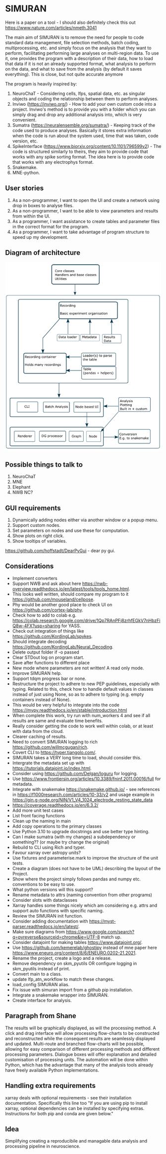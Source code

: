 # SIMURAN

Here is a paper on a tool - I should also definitely check this out https://www.nature.com/articles/nmeth.3041 

The main aim of SIMURAN is to remove the need for people to code standard data management, file selection methods, batch coding, multiprocessing, etc. and simply focus on the analysis that they want to perform, facilitating performing large analyses on multi-region data.
To use it, one provides the program with a description of their data, how to load that data if it is not an already supported format, what analysis to perform on the data, and what to save from the analysis (by default it saves everything).
This is close, but not quite accurate anymore

The program is heavily inspired by:
 
1. NeuroChaT - Considering cells, lfps, spatial data, etc. as singular objects and coding the relationship between them to perform analyses.
2. Inviwo (https://inviwo.org/) - How to add your own custom code into a project. Inviwo's method is to provide you with a folder which you can simply drag and drop any additional analysis into, which is very convenient.
3. Sumatra (https://neuralensemble.org/sumatra/) - Keeping track of the code used to produce analyses. Basically it stores extra information when the code is run about the system used, time that was taken, code version, etc.
4. SpikeInterface (https://www.biorxiv.org/content/10.1101/796599v2) - The code is structured similarly to theirs, they aim to provide code that works with any spike sorting format. The idea here is to provide code that works with any electrophys format.
5. Snakemake.
6. MNE-python.

## User stories

1. As a non-programmer, I want to open the UI and create a network using drop in boxes to analyse files.
2. As a non-programmer, I want to be able to view parameters and results from within the UI.
3. As a programmer, I want assistance to create tables and parameter files in the correct format for the program.
4. As a programmer, I want to take advantage of program structure to speed up my development.

## Diagram of architecture

![SIMURAN diagram](../attachments/simuran_diagram.png)

## Possible things to talk to

1. NeuroChaT
2. MNE
3. Elephant
4. NWB NC?

## GUI requirements

1. Dynamically adding nodes either via another window or a popup menu.
2. Support custom nodes.
3. Set parameters on nodes and use these for computation.
4. Show plots on right click.
5. Show tooltips of variables.

https://github.com/hoffstadt/DearPyGui - dear py gui.

## Considerations

- Implement converters
- Support NWB and ask about here https://nwb-overview.readthedocs.io/en/latest/tools/tools_home.html.
- This looks well written, should compare my program to it https://github.com/mouseland/cellpose.
- Phy would be another good place to check UI on https://github.com/cortex-lab/phy.
- Check how to add to colab e.g. https://colab.research.google.com/drive/1Qp7RAnPFj8zrhfEGkV7nHbzFiQ8w-4FX?usp=sharing for YASS.
- Check out integration of things like https://github.com/KordingLab/spykes.
- Should integrate decoding https://github.com/KordingLab/Neural_Decoding.
- Delete output folder if -o passed
- Clear STDout log on program start.
- Save after functions to different place
- New mode where parameters are not written! A read only mode.
- Improve SIMURAN help.
- Support tdqm progress bar or none.
- Restructure the project to adhere to new PEP guidelines, especially with typing. Related to this, check how to handle default values in classes instead of just using None, so as to adhere to typing (e.g. empty containers instead of None).
- This would be very helpful to integrate into the code https://mypy.readthedocs.io/en/stable/introduction.html
- When complete this work, try run with num_workers 4 and see if all results are same and evaluate time benefits.
- Really consider getting the code to work well within colab, or at least with data from the cloud.
- Clearer caching of results.
- Need to convert SIMURAN logging to rich https://github.com/willmcgugan/rich.
- Covert CLI to https://typer.tiangolo.com/.
- SIMURAN takes a VERY long time to load, should consider this.
- Intergrate the metadata set up with https://tutorials.datajoint.io/index.html.
- Consider using https://github.com/Delgan/loguru for logging.
- Use https://www.frontiersin.org/articles/10.3389/fninf.2011.00016/full for metadata.
- Integrate with snakemake https://snakemake.github.io/ - see references in https://f1000research.com/articles/10-33/v2 and usage example in https://gin.g-node.org/NIN/V1_V4_1024_electrode_resting_state_data
- https://coverage.readthedocs.io/en/6.3.2/
- Add more unit test cases
- List front facing functions
- Clean up the naming in main
- Add copy operations to the primary classes
- Use Python 3.10 to upgrade docstrings and use better type hinting.
- Can I make sumatra (with my changes) a subdependency or something?? (or maybe try change the original)
- Rebuild to CLI using Rich and typer.
- Favour xarray over astropy units?
- Use fixtures and parameterise.mark to improve the structure of the unit tests.
- Create a diagram (does not have to be UML) describing the layout of the Project.
- Show where the project simply follows pandas and numpy etc. conventions to be easy to use.
- What python versions will this support?
- Rename metadata to attrs (naming convention from other programs)
- Consider slots with dataclasses
- Xarray handles some things nicely which am considering e.g. attrs and support auto functions with specific naming.
- Review the SIMURAN init function.
- Consider adding documentation with https://myst-parser.readthedocs.io/en/latest/.
- Make sure diagrams from https://www.google.com/search?q=pyreverse&sourceid=chrome&ie=UTF-8 match up.
- Consider datajoint for making tables https://www.datajoint.org/.
- Use https://github.com/kemerelab/ghostipy instead of mne paper here https://www.eneuro.org/content/8/6/ENEURO.0202-21.2021.
- Rename the project, create a logo and a release.
- Remove dependency on skm_pyutils OR configure logging in skm_pyutils instead of print.
- Convert main to a class.
- update lfp_atn_workflow to match these changes.
- load_config SIMURAN alias.
- Fix issue with simuran import from a github pip installation.
- Integrate a snakemake wrapper into SIMURAN.
- Create interface for analysis.

## Paragraph from Shane

The results will be graphically displayed, as will the processing method. A click and drag interface will allow processing flow-charts to be constructed and reconstructed while the consequent results are seamlessly displayed and updated. Multi-route and branched flow-charts will be possible, allowing for easy comparison of different processing methods and different processing parameters. Dialogue boxes will offer explanation and detailed customisation of processing units. The automation will be done within Python, which has the advantage that many of the analysis tools already have freely available Python implementations.

## Handling extra requirements

xarray deals with optional requirements - see their installation documentation.
Specifically this line too "If you are using pip to install xarray, optional dependencies can be installed by specifying extras. Instructions for both pip and conda are given below."

## Idea

Simplifying creating a reproducibile and managable data analysis and processing pipeline in neuroscience.
